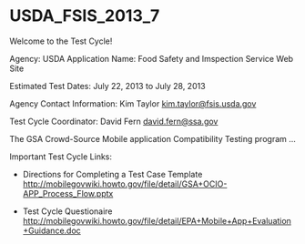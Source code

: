 USDA_FSIS_2013_7
================

Welcome to the Test Cycle! 

Agency: USDA Application Name: Food Safety and Imspection Service Web Site

Estimated Test Dates: July 22, 2013 to July 28, 2013

Agency Contact Information: Kim Taylor kim.taylor@fsis.usda.gov

Test Cycle Coordinator: David Fern david.fern@ssa.gov

The GSA Crowd-Source Mobile application Compatibility Testing program ...

Important Test Cycle Links:

* Directions for Completing a Test Case Template
http://mobilegovwiki.howto.gov/file/detail/GSA+OCIO-APP_Process_Flow.pptx

* Test Cycle Questionaire
http://mobilegovwiki.howto.gov/file/detail/EPA+Mobile+App+Evaluation+Guidance.doc








